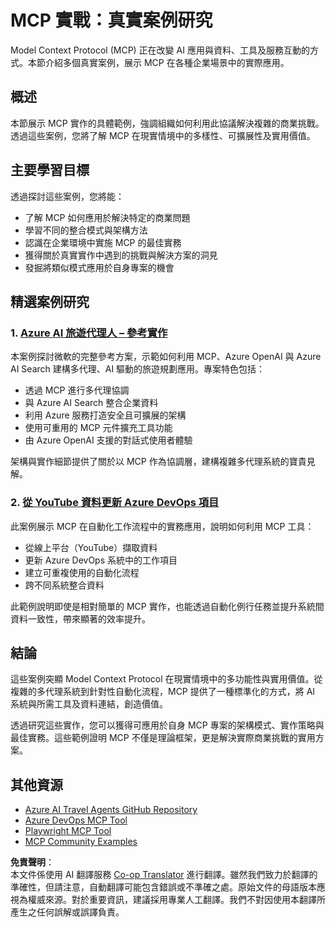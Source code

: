 <!--
CO_OP_TRANSLATOR_METADATA:
{
  "original_hash": "6c11b6162171abc895ed75d1e0f368a3",
  "translation_date": "2025-06-20T19:05:28+00:00",
  "source_file": "09-CaseStudy/README.md",
  "language_code": "mo"
}
-->
# MCP 實戰：真實案例研究

Model Context Protocol (MCP) 正在改變 AI 應用與資料、工具及服務互動的方式。本節介紹多個真實案例，展示 MCP 在各種企業場景中的實際應用。

## 概述

本節展示 MCP 實作的具體範例，強調組織如何利用此協議解決複雜的商業挑戰。透過這些案例，您將了解 MCP 在現實情境中的多樣性、可擴展性及實用價值。

## 主要學習目標

透過探討這些案例，您將能：

- 了解 MCP 如何應用於解決特定的商業問題
- 學習不同的整合模式與架構方法
- 認識在企業環境中實施 MCP 的最佳實務
- 獲得關於真實實作中遇到的挑戰與解決方案的洞見
- 發掘將類似模式應用於自身專案的機會

## 精選案例研究

### 1. [Azure AI 旅遊代理人 – 參考實作](./travelagentsample.md)

本案例探討微軟的完整參考方案，示範如何利用 MCP、Azure OpenAI 與 Azure AI Search 建構多代理、AI 驅動的旅遊規劃應用。專案特色包括：

- 透過 MCP 進行多代理協調
- 與 Azure AI Search 整合企業資料
- 利用 Azure 服務打造安全且可擴展的架構
- 使用可重用的 MCP 元件擴充工具功能
- 由 Azure OpenAI 支援的對話式使用者體驗

架構與實作細節提供了關於以 MCP 作為協調層，建構複雜多代理系統的寶貴見解。

### 2. [從 YouTube 資料更新 Azure DevOps 項目](./UpdateADOItemsFromYT.md)

此案例展示 MCP 在自動化工作流程中的實務應用，說明如何利用 MCP 工具：

- 從線上平台（YouTube）擷取資料
- 更新 Azure DevOps 系統中的工作項目
- 建立可重複使用的自動化流程
- 跨不同系統整合資料

此範例說明即使是相對簡單的 MCP 實作，也能透過自動化例行任務並提升系統間資料一致性，帶來顯著的效率提升。

## 結論

這些案例突顯 Model Context Protocol 在現實情境中的多功能性與實用價值。從複雜的多代理系統到針對性自動化流程，MCP 提供了一種標準化的方式，將 AI 系統與所需工具及資料連結，創造價值。

透過研究這些實作，您可以獲得可應用於自身 MCP 專案的架構模式、實作策略與最佳實務。這些範例證明 MCP 不僅是理論框架，更是解決實際商業挑戰的實用方案。

## 其他資源

- [Azure AI Travel Agents GitHub Repository](https://github.com/Azure-Samples/azure-ai-travel-agents)
- [Azure DevOps MCP Tool](https://github.com/microsoft/azure-devops-mcp)
- [Playwright MCP Tool](https://github.com/microsoft/playwright-mcp)
- [MCP Community Examples](https://github.com/microsoft/mcp)

**免責聲明**：  
本文件係使用 AI 翻譯服務 [Co-op Translator](https://github.com/Azure/co-op-translator) 進行翻譯。雖然我們致力於翻譯的準確性，但請注意，自動翻譯可能包含錯誤或不準確之處。原始文件的母語版本應視為權威來源。對於重要資訊，建議採用專業人工翻譯。我們不對因使用本翻譯所產生之任何誤解或誤譯負責。